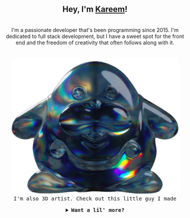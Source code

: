 <div align="center">
<p align="center">
  <br>
  <h2>Hey, I'm <b><a rel="nofollow noopener noreferrer" target="_blank" href="https://www.kareemshehab.com">Kareem</a></b>!</h2>
    <br>
    I'm a passionate developer that's been programming since 2015. I'm dedicated to full stack development, but I have a sweet spot for the front end and the freedom of creativity that often follows along with it. 
   <br>
  <br>
  <br>
  <samp align="center">
    <div><img src="https://github.com/Musilix/Musilix/blob/main/assets/mrfrosty.png" width="450"/></div>
    <div><samp>I'm also 3D artist. Check out this little guy I made</samp></div>
  </samp>
</p>
</div>

<details align="center">
  <br>
  <br>
<summary><b><samp>Want a lil' more?</samp></b></summary>
<samp>
  <b><h2 style="color: #fc6203">You're a hungry little scoundrel</h2> </b>
  <p>Say hi to the trash nymph; he'll guide you through this mess</p>
  <img src="https://github.com/Musilix/Musilix/blob/main/assets/fly.png" width="200"/>

  Current Project(s): [
  <a href="https://github.com/Musilix/Pipplio">Pipplio</a>,
  <a href="https://github.com/Musilix/GiftList">GiftList</a>
  ]
  <p align="center">
    <a href="https://www.kareemshehab.com/">
      <img src="https://github.com/Musilix/Musilix/blob/main/assets/site_prev.webp" width="30px" alt="Portfolio">
    </a>
    <a href="https://www.linkedin.com/in/kareemshehab-a95162154/">
      <img src="https://github.com/Musilix/Musilix/blob/main/assets/linkedin.png" width="30px" alt="LinkedIn">
    </a>
    <a href="https://www.instagram.com/keem.korn/">
      <img src="https://github.com/Musilix/Musilix/blob/main/assets/instagram.png" width="30px" alt="Instagram">
    </a>
    <a href="https://leetcode.com/keemkorn/">
      <img src="https://github.com/Musilix/Musilix/blob/main/assets/leetcode.png" width="30px" alt="LeetCode">
    </a>
    <a href="https://stackoverflow.com/users/7471743/musilix">
      <img src="https://github.com/Musilix/Musilix/blob/main/assets/stackoverflow.png" width="30px" alt="StackOverflow">
    </a>
  </p> 
</samp>
</details>
